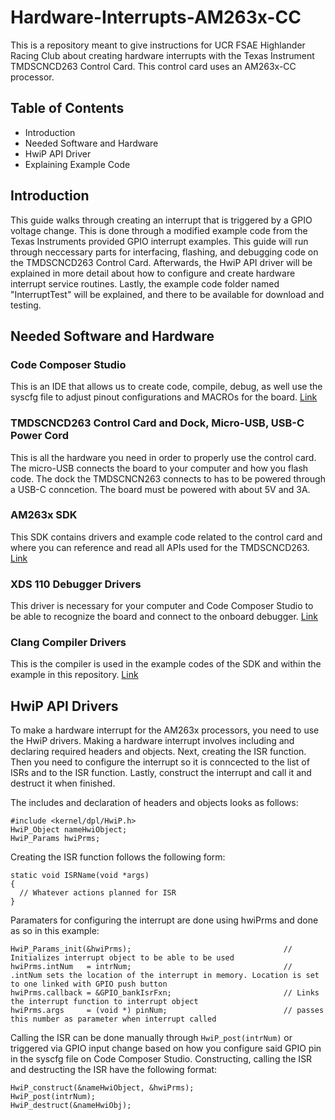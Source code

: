 # Hardware-Interrupts-AM263x-CC
This is a repository meant to give instructions for UCR FSAE Highlander Racing Club about creating hardware interrupts with the Texas Instrument TMDSCNCD263 Control Card. This control card uses an AM263x-CC processor.

## Table of Contents
* Introduction
* Needed Software and Hardware
* HwiP API Driver
* Explaining Example Code

## Introduction
This guide walks through creating an interrupt that is triggered by a GPIO voltage change. This is done through a modified example code from the Texas Instruments provided GPIO interrupt examples. This guide will run through neccessary parts for interfacing, flashing, and debugging code on the TMDSCNCD263 Control Card. Afterwards, the HwiP API driver will be explained in more detail about how to configure and create hardware interrupt service routines. Lastly, the example code folder named "InterruptTest" will be explained, and there to be available for download and testing.

## Needed Software and Hardware

### Code Composer Studio
This is an IDE that allows us to create code, compile, debug, as well use the syscfg file to adjust pinout configurations and MACROs for the board. [Link](https://www.ti.com/tool/CCSTUDIO#downloads)
### TMDSCNCD263 Control Card and Dock, Micro-USB, USB-C Power Cord
This is all the hardware you need in order to properly use the control card. The micro-USB connects the board to your computer and how you flash code. The dock the TMDSCNCN263 connects to has to be powered through a USB-C conncetion. The board must be powered with about 5V and 3A.
### AM263x SDK
This SDK contains drivers and example code related to the control card and where you can reference and read all APIs used for the TMDSCNCD263. [Link](https://www.ti.com/tool/MCU-PLUS-SDK-AM263X)
### XDS 110 Debugger Drivers
This driver is necessary for your computer and Code Composer Studio to be able to recognize the board and connect to the onboard debugger. [Link](https://software-dl.ti.com/ccs/esd/documents/xdsdebugprobes/emu_xds_software_package_download.html)
### Clang Compiler Drivers
This is the compiler is used in the example codes of the SDK and within the example in this repository. [Link](https://www.ti.com/tool/download/ARM-CGT-CLANG/4.0.0.LTS)

## HwiP API Drivers
To make a hardware interrupt for the AM263x processors, you need to use the HwiP drivers. Making a hardware interrupt involves including and declaring required headers and objects. Next, creating the ISR function. Then you need to configure the interrupt so it is conncected to the list of ISRs and to the ISR function. Lastly, construct the interrupt and call it and destruct it when finished.

The includes and declaration of headers and objects looks as follows:
```
#include <kernel/dpl/HwiP.h>
HwiP_Object nameHwiObject;
HwiP_Params hwiPrms;  
```

Creating the ISR function follows the following form:
```
static void ISRName(void *args)
{
  // Whatever actions planned for ISR
}
```

Paramaters for configuring the interrupt are done using hwiPrms and done as so in this example:
```
HwiP_Params_init(&hwiPrms);                                  // Initializes interrupt object to be able to be used
hwiPrms.intNum   = intrNum;                                  // .intNum sets the location of the interrupt in memory. Location is set to one linked with GPIO push button
hwiPrms.callback = &GPIO_bankIsrFxn;                         // Links the interrupt function to interrupt object
hwiPrms.args     = (void *) pinNum;                          // passes this number as parameter when interrupt called
```

Calling the ISR can be done manually through `HwiP_post(intrNum)` or triggered via GPIO input change based on how you configure said GPIO pin in the syscfg file on Code Composer Studio. Constructing, calling the ISR and destructing the ISR have the following format:
```
HwiP_construct(&nameHwiObject, &hwiPrms);
HwiP_post(intrNum);
HwiP_destruct(&nameHwiObj);
```
